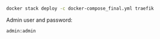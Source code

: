 ```bash

docker stack deploy -c docker-compose_final.yml traefik

```

Admin user and password:

`admin:admin`
